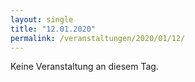 ```yaml
---
layout: single
title: "12.01.2020"
permalink: /veranstaltungen/2020/01/12/
---
```


Keine Veranstaltung an diesem Tag.
